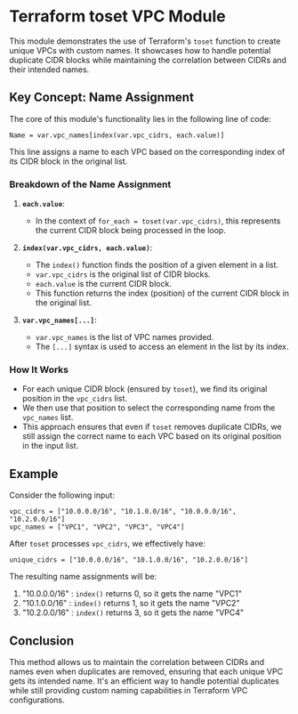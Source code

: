 # Terraform toset VPC Module

This module demonstrates the use of Terraform's `toset` function to create unique VPCs with custom names. It showcases how to handle potential duplicate CIDR blocks while maintaining the correlation between CIDRs and their intended names.

## Key Concept: Name Assignment

The core of this module's functionality lies in the following line of code:

```hcl
Name = var.vpc_names[index(var.vpc_cidrs, each.value)]
```

This line assigns a name to each VPC based on the corresponding index of its CIDR block in the original list.

### Breakdown of the Name Assignment

1. **`each.value`**:
    - In the context of `for_each = toset(var.vpc_cidrs)`, this represents the current CIDR block being processed in the loop.

2. **`index(var.vpc_cidrs, each.value)`**:
    - The `index()` function finds the position of a given element in a list.
    - `var.vpc_cidrs` is the original list of CIDR blocks.
    - `each.value` is the current CIDR block.
    - This function returns the index (position) of the current CIDR block in the original list.

3. **`var.vpc_names[...]`**:
    - `var.vpc_names` is the list of VPC names provided.
    - The `[...]` syntax is used to access an element in the list by its index.

### How It Works

- For each unique CIDR block (ensured by `toset`), we find its original position in the `vpc_cidrs` list.
- We then use that position to select the corresponding name from the `vpc_names` list.
- This approach ensures that even if `toset` removes duplicate CIDRs, we still assign the correct name to each VPC based on its original position in the input list.

## Example

Consider the following input:

```hcl
vpc_cidrs = ["10.0.0.0/16", "10.1.0.0/16", "10.0.0.0/16", "10.2.0.0/16"]
vpc_names = ["VPC1", "VPC2", "VPC3", "VPC4"]
```

After `toset` processes `vpc_cidrs`, we effectively have:

```hcl
unique_cidrs = ["10.0.0.0/16", "10.1.0.0/16", "10.2.0.0/16"]
```

The resulting name assignments will be:

1. "10.0.0.0/16" : `index()` returns 0, so it gets the name "VPC1"
2. "10.1.0.0/16" : `index()` returns 1, so it gets the name "VPC2"
3. "10.2.0.0/16" : `index()` returns 3, so it gets the name "VPC4"

## Conclusion

This method allows us to maintain the correlation between CIDRs and names even when duplicates are removed, ensuring that each unique VPC gets its intended name. It's an efficient way to handle potential duplicates while still providing custom naming capabilities in Terraform VPC configurations.